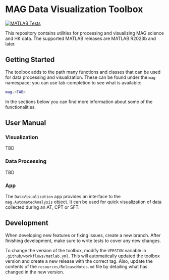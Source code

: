 # MAG Data Visualization Toolbox

[![MATLAB Tests](https://github.com/ImperialCollegeLondon/MAG-Data-Visualization-Toolbox/actions/workflows/matlab.yml/badge.svg)](https://github.com/ImperialCollegeLondon/MAG-Data-Visualization-Toolbox/actions/workflows/matlab.yml)

This repository contains utilities for processing and visualizing MAG science and HK data. The supported MATLAB releases are MATLAB R2023b and later.

## Getting Started

The toolbox adds to the path many functions and classes that can be used for data processing and visualization. These can be found under the `mag` namespace; you can use tab-completion to see what is available:
``` matlab
mag.<TAB>
```
In the sections below you can find more information about some of the functionalities.

## User Manual

### Visualization

TBD

### Data Processing

TBD

### App

The `DataVisualization` app provides an interface to the `mag.AutomatedAnalysis` object. It can be used for quick visualization of data collected during an AT, CPT or SFT. 

## Development

When developing new features or fixing issues, create a new branch. After finishing development, make sure to write tests to cover any new changes. 

To change the version of the toolbox, modify the `VERSION` variable in `.github/workflows/matlab.yml`. This will automatically updated the toolbox version and create a new release with the correct tag.
Also, update the contents of the `resources/ReleaseNotes.md` file by detailing what has changed in the new version.
